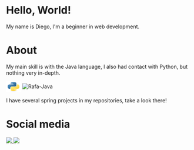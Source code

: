 # Hello, World!
My name is Diego, I'm a beginner in web development.

# About
My main skill is with the Java language, I also had contact with Python, but nothing very in-depth.

  <img align="center" alt="Rafa-Python" height="30" width="40" src="https://raw.githubusercontent.com/devicons/devicon/master/icons/python/python-original.svg">
  <img align="center" alt="Rafa-Java" height="30" width="40" src="https://raw.githubusercontent.com/jmnote/z-icons/master/svg/java.svg">
    
I have several spring projects in my repositories, take a look there!

 ###
# Social media

<a id="linkedin" href="https://www.linkedin.com/in/diego-henrique-a38760274/">
  <img src="https://img.shields.io/static/v1?style=for-the-badge&message=Linkedin&color=000000&logo=Linkedin&logoColor=FFFFFF&label="/>
  
<a id="twitter" href="https://twitter.com/dri_dev">
  <img src="https://img.shields.io/static/v1?style=for-the-badge&message=Twitter&color=000000&logo=Twitter&logoColor=FFFFFF&label="/>


